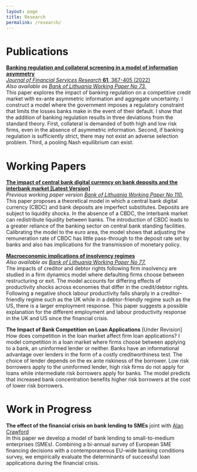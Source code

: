 ```yaml
---
layout: page
title: Research
permalink: /research/
---
```

# Publications

**[Banking regulation and collateral screening in a model of information
asymmetry](https://rdcu.be/cl7KW)**<br/>
[*Journal of Financial Services Research*  **61**, 367-405 (2022)](https://rdcu.be/cl7KW)<br/>
*Also available as [Bank of Lithuania Working Paper No 73.](https://www.lb.lt/uploads/publications/docs/24401_c4bc8a1853cb6af4024e59679bb2b745.pdf)*<br/>
This paper explores the impact of banking regulation on a competitive credit market with ex-ante asymmetric information and aggregate uncertainty. I construct a model where the government imposes a regulatory constraint that limits the losses banks make in the event of their default. I show that the addition of banking regulation results in three deviations from the standard theory. First, collateral is demanded of both high and low risk firms, even in the absence of asymmetric information. Second, if banking regulation is sufficiently strict, there may not exist an adverse selection problem. Third, a pooling Nash equilibrium can exist.

# Working Papers

**[The impact of central bank digital currency on bank deposits and the interbank market [Latest Version]](/assets/papers/CBDC_deposits.pdf)**<br/>
*Previous working paper version [Bank of Lithuania Working Paper No 110.](https://www.lb.lt/uploads/publications/docs/39400_5a18e567cf57306b5587398e41efe993.pdf)*<br/>
This paper proposes a theoretical model in which a central bank digital currency (CBDC) and bank deposits are imperfect substitutes. Deposits are subject to liquidity shocks. In the absence of a CBDC, the interbank market can redistribute liquidity between banks. The introduction of CBDC leads to a greater reliance of the banking sector on central bank standing facilities. Calibrating the model to the euro area, the model shows that adjusting the remuneration rate of CBDC has little pass-through to the deposit rate set by banks and also has implications for the transmission of monetary policy.

**[Macroeconomic implications of insolvency regimes](/assets/papers/Insolvency_Regimes.pdf)**<br/>
*Also available as [Bank of Lithuania Working Paper No 77.](https://www.lb.lt/uploads/publications/docs/26008_1997892e97b2105c6033975eca02ae09.pdf)*<br/>
The impacts of creditor and debtor rights following firm insolvency are studied in a firm dynamics model where defaulting firms choose between restructuring or exit. The model accounts for differing effects of productivity shocks across economies that differ in the credit/debtor rights. Following a negative shock labour productivity falls sharply in a creditor-friendly regime such as the UK while in a debtor-friendly regime such as the US, there is a larger employment response. This paper suggests a possible explanation for the different employment and labour productivity response in the UK and US since the financial crisis.

**The Impact of Bank Competition on Loan Applications** [Under Revision]<br/>
How does competition in the loan market affect firm loan applications? I model competition in a loan market where firms choose between applying to a bank, an uninformed lender or neither. Banks have an informational advantage over lenders in the form of a costly creditworthiness test. The choice of lender depends on the ex ante riskiness of the borrower. Low risk borrowers apply to the uninformed lender, high risk firms do not apply for loans while intermediate risk borrowers apply for banks. The model predicts that increased bank concentration benefits higher risk borrowers at the cost of lower risk borrowers.

# Work in Progress



**The effect of the financial crisis on bank lending to SMEs** joint with [Alan Crawford](https://alancrawford.github.io/)<br/>
In this paper we develop a model of bank lending to small-to-medium enterprises (SMEs). Combining a bi-annual survey of European SME financing decisions with a contemporaneous EU-wide banking conditions survey, we empirically evaluate the determinants of successful loan applications during the financial crisis.
